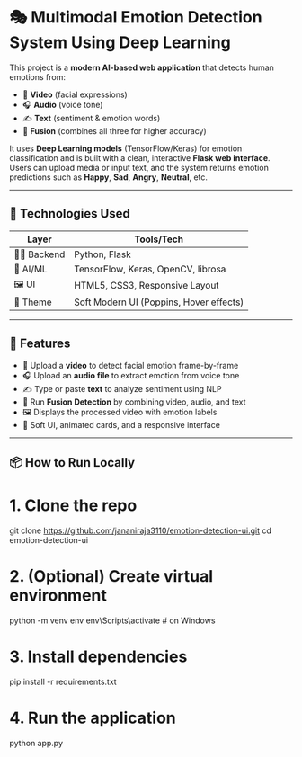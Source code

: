 # 🎭 Multimodal Emotion Detection System Using Deep Learning

This project is a **modern AI-based web application** that detects human emotions from:

- 🎥 **Video** (facial expressions)
- 🎧 **Audio** (voice tone)
- ✍️ **Text** (sentiment & emotion words)
- 🔀 **Fusion** (combines all three for higher accuracy)

It uses **Deep Learning models** (TensorFlow/Keras) for emotion classification and is built with a clean, interactive **Flask web interface**.  
Users can upload media or input text, and the system returns emotion predictions such as **Happy**, **Sad**, **Angry**, **Neutral**, etc.

---

## 🔧 Technologies Used

| Layer       | Tools/Tech                              |
|-------------|----------------------------------------  |
| 👩‍💻 Backend | Python, Flask                            |
| 🧠 AI/ML     | TensorFlow, Keras, OpenCV, librosa     |
| 🖼️ UI        | HTML5, CSS3, Responsive Layout         |
| 🎨 Theme     | Soft Modern UI (Poppins, Hover effects)|

---

## 🚀 Features

- 🎥 Upload a **video** to detect facial emotion frame-by-frame  
- 🎧 Upload an **audio file** to extract emotion from voice tone  
- ✍️ Type or paste **text** to analyze sentiment using NLP  
- 🔀 Run **Fusion Detection** by combining video, audio, and text  
- 🖼️ Displays the processed video with emotion labels  
- 💫 Soft UI, animated cards, and a responsive interface

---

## 📦 How to Run Locally


# 1. Clone the repo
git clone https://github.com/jananiraja3110/emotion-detection-ui.git
cd emotion-detection-ui

# 2. (Optional) Create virtual environment
python -m venv env
env\Scripts\activate      # on Windows

# 3. Install dependencies
pip install -r requirements.txt

# 4. Run the application
python app.py
